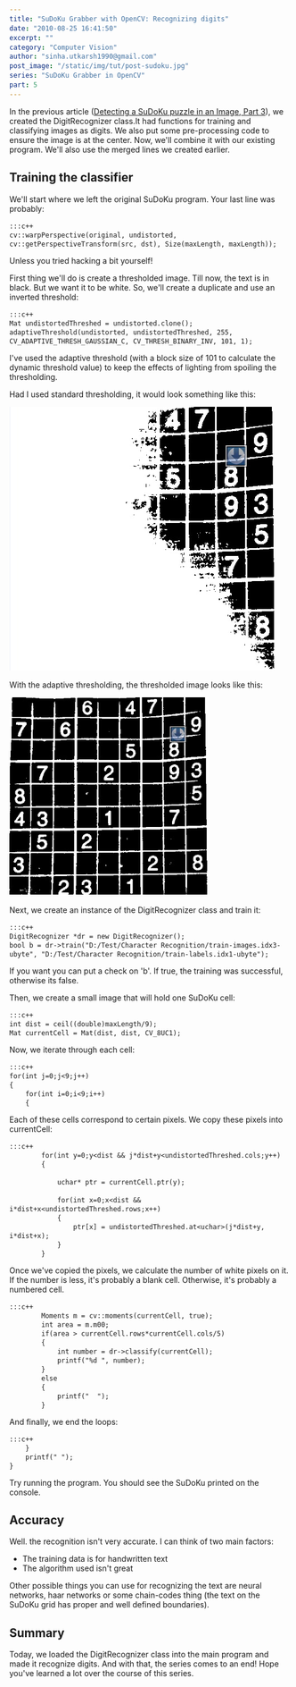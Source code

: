 ```yaml
---
title: "SuDoKu Grabber with OpenCV: Recognizing digits"
date: "2010-08-25 16:41:50"
excerpt: ""
category: "Computer Vision"
author: "sinha.utkarsh1990@gmail.com"
post_image: "/static/img/tut/post-sudoku.jpg"
series: "SuDoKu Grabber in OpenCV"
part: 5
---
```


In the previous article ([Detecting a SuDoKu puzzle in an Image, Part 3](/tutorials/sudoku-grabber-with-opencv-extracting-grid/)), we created the DigitRecognizer class.It had functions for training and classifying images as digits. We also put some pre-processing code to ensure the image is at the center. Now, we'll combine it with our existing program. We'll also use the merged lines we created earlier. 

## Training the classifier

We'll start where we left the original SuDoKu program. Your last line was probably: 
    
    :::c++
    cv::warpPerspective(original, undistorted, cv::getPerspectiveTransform(src, dst), Size(maxLength, maxLength));

Unless you tried hacking a bit yourself!

First thing we'll do is create a thresholded image. Till now, the text is in black. But we want it to be white. So, we'll create a duplicate and use an inverted threshold: 
    
    
    :::c++
    Mat undistortedThreshed = undistorted.clone();
    adaptiveThreshold(undistorted, undistortedThreshed, 255, CV_ADAPTIVE_THRESH_GAUSSIAN_C, CV_THRESH_BINARY_INV, 101, 1);

I've used the adaptive threshold (with a block size of 101 to calculate the dynamic threshold value) to keep the effects of lighting from spoiling the thresholding.

Had I used standard thresholding, it would look something like this: 

![Bad thresholding with a static threshold value](/static/img/tut/sudoku-bad-thresholding.jpg)

With the adaptive thresholding, the thresholded image looks like this: 

![Good adaptive thresholding!](/static/img/tut/sudoku-good-thresholding.jpg)

Next, we create an instance of the DigitRecognizer class and train it: 
    
    
    :::c++
    DigitRecognizer *dr = new DigitRecognizer();
    bool b = dr->train("D:/Test/Character Recognition/train-images.idx3-ubyte", "D:/Test/Character Recognition/train-labels.idx1-ubyte");

If you want you can put a check on 'b'. If true, the training was successful, otherwise its false.

Then, we create a small image that will hold one SuDoKu cell: 
    
    
    :::c++
    int dist = ceil((double)maxLength/9);
    Mat currentCell = Mat(dist, dist, CV_8UC1);

Now, we iterate through each cell: 
    
    
    :::c++
    for(int j=0;j<9;j++)
    {
        for(int i=0;i<9;i++)
        {

Each of these cells correspond to certain pixels. We copy these pixels into currentCell: 
    
    
    :::c++
            for(int y=0;y<dist && j*dist+y<undistortedThreshed.cols;y++)
            {
    
                uchar* ptr = currentCell.ptr(y);
    
                for(int x=0;x<dist && i*dist+x<undistortedThreshed.rows;x++)
                {
                    ptr[x] = undistortedThreshed.at<uchar>(j*dist+y, i*dist+x);
                }
            }

Once we've copied the pixels, we calculate the number of white pixels on it. If the number is less, it's probably a blank cell. Otherwise, it's probably a numbered cell. 
    
    
    :::c++
            Moments m = cv::moments(currentCell, true);
            int area = m.m00;
            if(area > currentCell.rows*currentCell.cols/5)
            {
                int number = dr->classify(currentCell);
                printf("%d ", number);
            }
            else
            {
                printf("  ");
            }

And finally, we end the loops: 
    
    
    :::c++
        }
        printf(" ");
    }

Try running the program. You should see the SuDoKu printed on the console. 

## Accuracy

Well. the recognition isn't very accurate. I can think of two main factors: 

  * The training data is for handwritten text
  * The algorithm used isn't great

Other possible things you can use for recognizing the text are neural networks, haar networks or some chain-codes thing (the text on the SuDoKu grid has proper and well defined boundaries). 

## Summary

Today, we loaded the DigitRecognizer class into the main program and made it recognize digits. And with that, the series comes to an end! Hope you've learned a lot over the course of this series.
